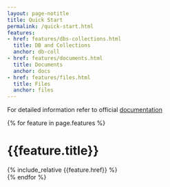 ```yaml
---
layout: page-notitle
title: Quick Start
permalink: /quick-start.html
features:
- href: features/dbs-collections.html
  title: DB and Collections  
  anchor: db-coll
- href: features/documents.html
  title: Documents
  anchor: docs
- href: features/files.html
  title: Files
  anchor: files
---
```


<div>
    For detailed information refer to official <a href="https://softinstigate.atlassian.net/wiki/x/l4CM" target="_black">documentation</a>
</div>

{% for feature in page.features %}
<div id="{{feature.anchor}}" class="section" style="margin-top: 25px">
    <h1>{{feature.title}}</h1>
    {% include_relative {{feature.href}} %}
</div>
{% endfor %}